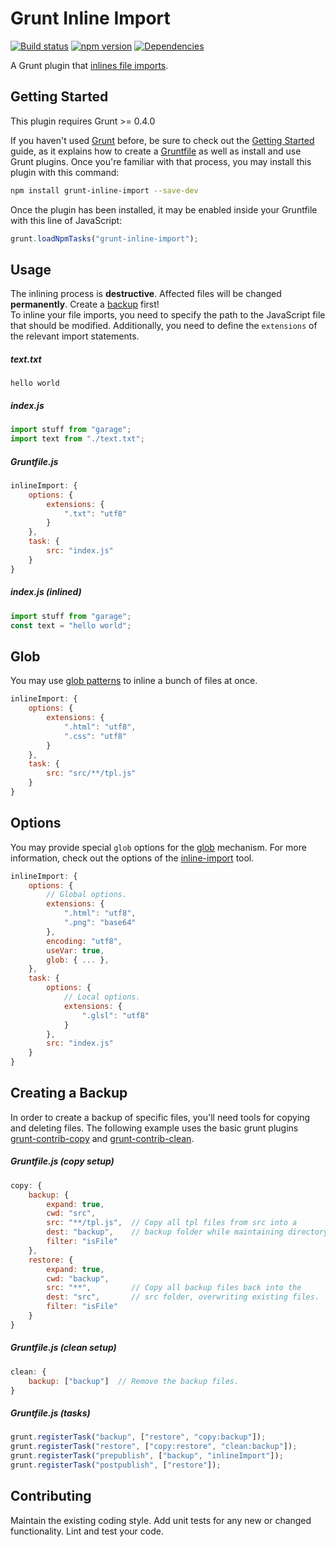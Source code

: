 # Grunt Inline Import

[![Build status](https://travis-ci.org/vanruesc/grunt-inline-import.svg?branch=master)](https://travis-ci.org/vanruesc/grunt-inline-import)
[![npm version](https://badge.fury.io/js/grunt-inline-import.svg)](https://badge.fury.io/js/grunt-inline-import)
[![Dependencies](https://david-dm.org/vanruesc/grunt-inline-import.svg?branch=master)](https://david-dm.org/vanruesc/grunt-inline-import)

A Grunt plugin that [inlines file imports](https://github.com/vanruesc/inline-import). 


## Getting Started

This plugin requires Grunt >= 0.4.0

If you haven't used [Grunt](http://gruntjs.com/) before, be sure to check out the [Getting Started](http://gruntjs.com/getting-started) 
guide, as it explains how to create a [Gruntfile](http://gruntjs.com/sample-gruntfile) as well as install and use Grunt plugins. 
Once you're familiar with that process, you may install this plugin with this command:

```sh
npm install grunt-inline-import --save-dev
``` 

Once the plugin has been installed, it may be enabled inside your Gruntfile with this line of JavaScript:

```js
grunt.loadNpmTasks("grunt-inline-import");
```


## Usage

The inlining process is __destructive__. Affected files will be changed __permanently__. Create a 
[backup](https://github.com/vanruesc/grunt-inline-import#creating-a-backup) first!  
To inline your file imports, you need to specify the path to the JavaScript 
file that should be modified. Additionally, you need to define the 
```extensions``` of the relevant import statements.

##### text.txt

```
hello world
```

##### index.js

```javascript
import stuff from "garage";
import text from "./text.txt";
```

##### Gruntfile.js

```javascript
inlineImport: {
	options: {
		extensions: {
			".txt": "utf8"
		}
	},
	task: {
		src: "index.js"
	}
}
```

##### index.js (inlined)

```javascript
import stuff from "garage";
const text = "hello world";
```


## Glob

You may use [glob patterns](https://github.com/isaacs/node-glob#glob-primer) to inline a bunch of files at once. 

```js
inlineImport: {
	options: {
		extensions: {
			".html": "utf8",
			".css": "utf8"
		}
	},
	task: {
		src: "src/**/tpl.js"
	}
}
```


## Options

You may provide special ```glob``` options for the [glob](https://github.com/isaacs/node-glob#options) mechanism. 
For more information, check out the options of the [inline-import](https://github.com/vanruesc/inline-import#options) tool. 

```js
inlineImport: {
	options: {
		// Global options.
		extensions: {
			".html": "utf8",
			".png": "base64"
		},
		encoding: "utf8",
		useVar: true,
		glob: { ... },
	},
	task: {
		options: {
			// Local options.
			extensions: {
				".glsl": "utf8"
			}
		},
		src: "index.js"
	}
}
```


## Creating a Backup

In order to create a backup of specific files, you'll need tools for copying and deleting files. The following example uses the basic grunt 
plugins [grunt-contrib-copy](https://github.com/gruntjs/grunt-contrib-copy) and [grunt-contrib-clean](https://github.com/gruntjs/grunt-contrib-clean).

##### Gruntfile.js (copy setup)

```js
copy: {
	backup: {
		expand: true,
		cwd: "src",
		src: "**/tpl.js",  // Copy all tpl files from src into a 
		dest: "backup",    // backup folder while maintaining directory structures.
		filter: "isFile"
	},
	restore: {
		expand: true,
		cwd: "backup",
		src: "**",         // Copy all backup files back into the 
		dest: "src",       // src folder, overwriting existing files.
		filter: "isFile"
	}
}
```

##### Gruntfile.js (clean setup)

```js
clean: {
	backup: ["backup"]  // Remove the backup files.
}
```

##### Gruntfile.js (tasks)

```js
grunt.registerTask("backup", ["restore", "copy:backup"]);
grunt.registerTask("restore", ["copy:restore", "clean:backup"]);
grunt.registerTask("prepublish", ["backup", "inlineImport"]);
grunt.registerTask("postpublish", ["restore"]);
```


## Contributing

Maintain the existing coding style. Add unit tests for any new or changed functionality. Lint and test your code.
